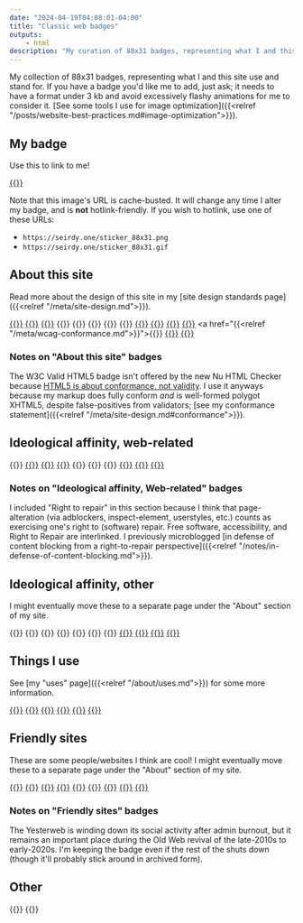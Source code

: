 ```yaml
---
date: "2024-04-19T04:08:01-04:00"
title: "Classic web badges"
outputs:
    - html
description: "My curation of 88x31 badges, representing what I and this site use and stand for."
---
```

My collection of 88x31 badges, representing what I and this site use and stand for. If you have a badge you'd like me to add, just ask; it needs to have a format under 3&#160;kb and avoid excessively flashy animations for me to consider it. [See some tools I use for image optimization]({{<relref "/posts/website-best-practices.md#image-optimization">}}).

## My badge

Use this to link to me!

<a href="https://seirdy.one/">{{<picture name="b/sticker_88x31" alt="My favicon, a white colon and semicolon on a black backround, next to the word Seirdy." width="162" height="62" class="pix">}}</a>

Note that this image's URL is cache-busted. It will change any time I alter my badge, and is **not** hotlink-friendly. If you wish to hotlink, use one of these URLs:

- `https://seirdy.one/sticker_88x31.png`
- `https://seirdy.one/sticker_88x31.gif`

## About this site

Read more about the design of this site in my [site design standards page]({{<relref "/meta/site-design.md">}}).

<a href="https://anybrowser.org/campaign/">{{<picture name="b/any_browser" alt="The text “any browser you like.” next to a light prism." width="162" height="62" class="pix">}}</a>
<a href="https://dd-b.net/lynx-enhanced.html">{{<picture name="b/lynx_enh" alt="Lynx Enhanced." width="162" height="62" class="pix">}}</a>
<a href="https://www.torproject.org/">{{<picture name="b/tor" alt="The Tor Project." width="162" height="62" class="pix">}}</a>
{{<picture name="b/cookie_free" alt="This site is certified 100% cookie free!" width="162" height="62" class="pix">}}
{{<picture name="b/javascript-zero" alt="Proudly zero JavaScript!" width="162" height="62" class="pix">}}
{{<picture name="b/web11" alt="Web 1.1." width="162" height="62" class="pix">}}
{{<picture name="b/is_it_slow_say_so" alt="Is it slow? Say so!" width="162" height="62" class="pix">}}
{{<picture name="b/dark-mode" alt="Made for Dark Mode!" width="162" height="62" class="pix">}}
<a href="https://git.sr.ht/~seirdy/seirdy.one/tree/master/item/linter-configs/vnu_filter.jq">{{<picture name="b/html5" alt="W3C valid HTML5." width="162" height="62" class="pix">}}</a>
<a href="https://git.sr.ht/~seirdy/seirdy.one/tree/master/item/linter-configs/vnu_filter.jq">{{<picture name="b/valid-css" alt="W3C valid CSS." width="162" height="62" class="pix">}}</a>
<a href="https://validator.w3.org/feed/check.cgi?url=https%3A%2F%2Fseirdy.one%2Fatom.xml">{{<picture name="b/valid-atom" alt="Valid Atom feed." width="162" height="62" class="pix">}}</a>
<a href="https://validator.w3.org/feed/check.cgi?url=https%3A%2F%2Fseirdy.one%2Findex.xml">{{<picture name="b/valid-rss" alt="Valid RSS feed." width="162" height="62" class="pix">}}</a>
<a href="{{<relref "/meta/wcag-conformance.md">}}">{{<picture name="b/wcag22" alt="W3C WAI-AA WCAG 2.2." width="162" height="62" class="pix">}}</a>
<a href="https://indieweb.org/Webmention">{{<picture name="b/webmentions" alt="Webmentions supported." width="162" height="62" class="pix">}}</a>
<a href="https://internet.nl/faqs/ipv6/">{{<picture name="b/ipv6" alt="The word “IPv6” next to a green checkmark." width="162" height="62" class="pix">}}</a>

### Notes on "About this site" badges

The W3C Valid HTML5 badge isn't offered by the new Nu HTML Checker because [HTML5 is about conformance, not validity](https://html5doctor.com/html5-check-it-before-you-wreck-it-with-miketm-smith/). I use it anyways because my markup does fully conform _and_ is well-formed polygot XHTML5, despite false-positives from validators; [see my conformance statement]({{<relref "/meta/site-design.md#conformance">}}).

## Ideological affinity, web-related

{{<picture name="b/anonymize" alt="Anonymize the web now!" width="162" height="62" class="pix">}}
<a href="https://justinjackson.ca/webmaster/">{{<picture name="b/fckingwww" alt="The dark green text “fucking webmaster” on a shell prompt in a terminal window." width="162" height="62" class="pix">}}</a>
<a href="https://www.w3.org/QA/Tips/iso-date">{{<picture name="b/iso" alt="ISO-8601 now! YYYY-MM-DD." width="162" height="62" class="pix">}}</a>
<a href="https://yesterweb.org/no-to-web3/">{{<picture name="b/keep" alt="Keep the Web free. Say no to Web3." width="162" height="62" class="pix">}}</a>
{{<picture name="b/nn" alt="I support Net Neutrality." width="162" height="62" class="pix">}}
{{<picture name="b/noblink" alt="No <blink> tags! 3.0." width="162" height="62" class="pix">}}
{{<picture name="b/right2repair" alt="I support right to repair." width="162" height="62" class="pix">}}
<a href="https://www.w3.org/Promotion/WIP/">{{<picture name="b/wip" alt="The text “Web Interoperability Pledge” next to a drawing of gears." width="162" height="62" class="pix">}}</a>
<a href="https://archive.webstandards.org/bannerx.html">{{<picture name="b/wpsnowbord" alt="A wasp next to the words “standards NOW!”" width="162" height="62" class="pix">}}</a>
<a href="https://web.archive.org/web/20060206224207fw_/http://www.subreality.com/yellow.htm">{{<picture name="b/yellow_ribbon" alt="Yellow ribbon: online friendship means something!" width="162" height="62" class="pix">}}</a>

### Notes on "Ideological affinity, Web-related" badges

I included "Right to repair" in this section because I think that page-alteration (via adblockers, inspect-element, userstyles, etc.) counts as exercising one's right to (software) repair. Free software, accessibility, and Right to Repair are interlinked. I previously microblogged [in defense of content blocking from a right-to-repair perspective]({{<relref "/notes/in-defense-of-content-blocking.md">}}).

## Ideological affinity, other

I might eventually move these to a separate page under the "About" section of my site.

{{<picture name="b/antinazi" alt="No nazi. No fascism. No racism." width="162" height="62" class="pix">}}
{{<picture name="b/animegay" alt="Anime is gay as hell but I approve!" width="162" height="62" class="pix">}}
{{<picture name="b/brolove" alt="The words “It's okay to give your bros some love” next to two anime boys kissing." width="162" height="62" class="pix">}}
{{<picture name="b/catboys" alt="The words “catboys meow!” next to a silhouette of a cat head flapping its ears." width="162" height="62" class="pix">}}
{{<picture name="b/genderfluid" alt="genderfluid flag." width="162" height="62" class="pix">}}
{{<picture name="b/trans-rights" alt="Trans rights now!" width="162" height="62" class="pix">}}
{{<picture name="b/adhd" alt="ADHD." width="162" height="62" class="pix">}}
<a href="https://www.autisticasfxxk.com/">{{<picture name="b/autisticasfxxk.com" alt="The words “autistic as fuck” flash over a pick background. The word “fuck” is censored." width="162" height="62" class="pix">}}</a>
<a href="https://www.defectivebydesign.org/">{{<picture name="b/dbd" alt="Defective by design. Eliminate DRM now!" width="162" height="62" class="pix">}}</a>
<a href="https://creativecommons.org/licenses/by-sa/4.0/">{{<picture name="b/cc-by-sa" alt="Creative Commons BY-SA license." width="162" height="62" class="pix">}}</a>
<a href="https://www.gnu.org/licenses/agpl-3.0.en.html">{{<picture name="b/agplv3" alt="AGPL v3: Free Software. It stands for GNU Affero General Public Licence, version 3." width="162" height="62" class="pix">}}</a>

## Things I use

See [my "uses" page]({{<relref "/about/uses.md">}}) for some more information.

<a href="https://fediverse.party/en/fediverse/">{{<picture name="b/fediverse" alt="Join the fediverse." width="162" height="62" class="pix">}}</a>
<a href="https://fedoraproject.org/">{{<picture name="b/fedora" alt="Powered by Fedora™." width="162" height="62" class="pix">}}</a>
<a href="https://neovim.io/">{{<picture name="b/neovim" alt="Made with NeoVim." width="162" height="62" class="pix">}}</a>
<a href="https://www.gutenberg.org/">{{<picture name="b/gutenberg" alt="Project Gutenberg." width="162" height="62" class="pix">}}</a>
<a href="https://archive.org/?noscript=true">{{<picture name="b/internetarchive" alt="Internet Archive." width="162" height="62" class="pix">}}</a>
<a href="https://wiby.me/about/">{{<picture name="b/wiby" alt="Wiby.me search." width="162" height="62" class="pix">}}</a>

## Friendly sites

These are some people/websites I think are cool! I might eventually move these to a separate page under the "About" section of my site.

<a href="https://keithhacks.cyou/">{{<picture name="b/keith" alt="the word “keith” after a tilde and a bone, with a rainbow border." width="162" height="62" class="pix">}}</a>
<a href="https://tea.cuddleslut.fr/">{{<picture name="b/tea_banner" alt="the word “tea” over a nonbinary flag next to a blushing personified teacup." width="162" height="62" class="pix">}}</a>
<a href="https://astrid.tech/">{{<picture name="b/astriddottech" alt="astrid dot tech in glitchy distorted letters." width="162" height="62" class="pix">}}</a>
<a href="https://itzzen.net/">{{<picture name="b/itzzen" alt="www dot itzzen dot net." width="162" height="62" class="pix">}}</a>
<a href="https://moth.monster/">{{<picture name="b/moth" alt="The word “moth” in a brown-on-orange palette next to a flat inverted moth icon." width="162" height="62" class="pix">}}</a>
<a href="https://daudix.codeberg.page/about/">{{<picture name="b/daudix" alt="Daudix." width="162" height="62" class="pix">}}</a>
<a href="https://georgemoody.envs.net/">{{<picture name="b/georgemoody" alt="Georgemoody." width="162" height="62" class="pix">}}</a>
<a href="https://dj-chase.com/">{{<picture name="b/dj-chase" alt="DJ Chase" width="162" height="62" class="pix">}}</a>
<a href="https://yesterweb.org/">{{<picture name="b/yesterweb" alt="YesterWeb: reclaim the net." width="162" height="62" class="pix">}}</a>

### Notes on "Friendly sites" badges

The Yesterweb is winding down its social activity after admin burnout, but it remains an important place during the Old Web revival of the late-2010s to early-2020s. I'm keeping the badge even if the rest of the shuts down (though it'll probably stick around in archived form).

## Other

{{<picture name="b/graphicdesign" alt="The words “graphic design is my passion” next to a bad drawing of a frog. Sarcasm implied." width="162" height="62" class="pix">}}
{{<picture name="b/ilovehorror" alt="I heart horror." width="162" height="62" class="pix">}}
